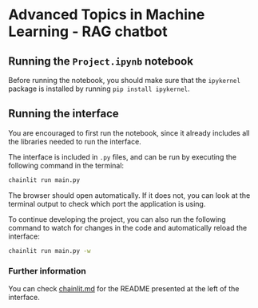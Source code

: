 # Advanced Topics in Machine Learning - RAG chatbot


## Running the `Project.ipynb` notebook

Before running the notebook, you should make sure that the `ipykernel` package is installed by running `pip install ipykernel`.


## Running the interface
You are encouraged to first run the notebook, since it already includes all the libraries needed to run the interface.

The interface is included in `.py` files, and can be run by executing the following command in the terminal:


```bash
chainlit run main.py
```

The browser should open automatically. If it does not, you can look at the terminal output to check which port the application is using.

To continue developing the project, you can also run the following command to watch for changes in the code and automatically reload the interface:
```bash
chainlit run main.py -w
```

### Further information
You can check [chainlit.md](chainlit.md) for the README presented at the left of the interface.
